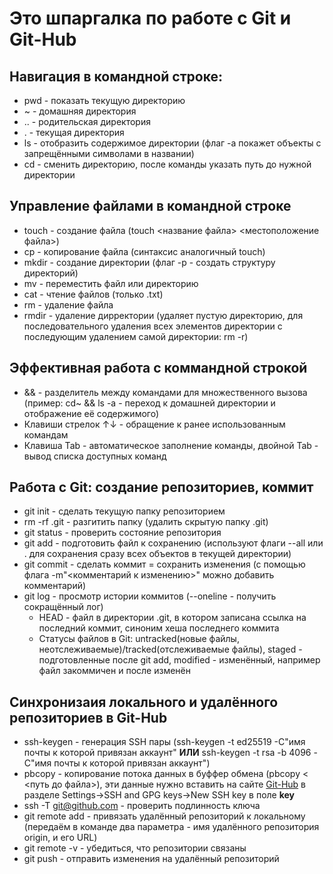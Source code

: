 # Это шпаргалка по работе с Git и Git-Hub


## Навигация в командной строке: 
* pwd - показать текущую директорию
* ~ - домашняя директория
* .. - родительская директория
* . - текущая директория
* ls - отобразить содержимое директории (флаг -a покажет объекты с запрещёнными символами в названии)
* cd - сменить директорию, после команды указать путь до нужной директории

## Управление файлами в командной строке
* touch - создание файла (touch <название файла> <местоположение файла>)
* cp - копирование файла (синтаксис аналогичный touch)
* mkdir - создание директории (флаг -p - создать структуру директорий)
* mv - переместить файл или директорию
* cat - чтение файлов (только .txt)
* rm - удаление файла 
* rmdir - удаление дирректории (удаляет пустую директорию, для последовательного удаления всех элементов директории с последующим удалением самой директории: rm -r)


## Эффективная работа с коммандной строкой
* && - разделитель между командами для множественного вызова (пример: cd~ && ls -a - переход к домашней директории и отображение её содержимого)
* Клавиши стрелок ↑↓ - обращение к ранее использованным командам
* Клавиша Tab - автоматическое заполнение команды, двойной Tab - вывод списка доступных команд

## Работа с Git: создание репозиториев, коммит 
* git init - сделать текущую папку репозиторием
* rm -rf .git - разгитить папку (удалить скрытую папку .git)
* git status - проверить состояние репозитория
* git add - подготовить файл к сохранению (используют флаги --all или . для сохранения сразу всех объектов в текущей директории)
* git commit - сделать коммит = сохранить изменения (с помощью флага -m"<комментарий к изменению>" можно добавить комментарий)
* git log - просмотр истории коммитов (--oneline - получить сокращённый лог)
  * HEAD - файл в директории .git, в котором записана ссылка на последний коммит, синоним хеша последнего коммита 
  * Статусы файлов в Git: untracked(новые файлы, неотслеживаемые)/tracked(отслеживаемые файлы), staged - подготовленные после git add, modified - изменённый, например файл закоммичен и после изменён
 
## Синхронизаия локального и удалённого репозиториев в Git-Hub
* ssh-keygen - генерация SSH пары (ssh-keygen -t ed25519 -C"имя почты к которой привязан аккаунт" **ИЛИ** ssh-keygen -t rsa -b 4096 -C"имя почты к которой привязан аккаунт")
* pbcopy - копирование потока данных в буффер обмена (pbcopy < <путь до файла>), эти данные нужно вставить на сайте [Git-Hub](https://github.com "Сайт Git-Hub") в разделе Settings->SSH and GPG keys->New SSH key в поле **key**
* ssh -T git@github.com - проверить подлинность ключа
* git remote add - привязать удалённый репозиторий к локальному (передаём в команде два параметра - имя удалённого репозитория origin, и его URL)
* git remote -v - убедиться, что репозитории связаны
* git push - отправить изменения на удалённый репозиторий